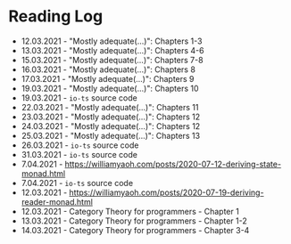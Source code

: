 # Reading Log

- 12.03.2021 - "Mostly adequate(...)": Chapters 1-3
- 13.03.2021 - "Mostly adequate(...)": Chapters 4-6
- 15.03.2021 - "Mostly adequate(...)": Chapters 7-8
- 16.03.2021 - "Mostly adequate(...)": Chapters 8
- 17.03.2021 - "Mostly adequate(...)": Chapters 9
- 19.03.2021 - "Mostly adequate(...)": Chapters 10
- 19.03.2021 - `io-ts` source code
- 22.03.2021 - "Mostly adequate(...)": Chapters 11
- 23.03.2021 - "Mostly adequate(...)": Chapters 12
- 24.03.2021 - "Mostly adequate(...)": Chapters 12
- 25.03.2021 - "Mostly adequate(...)": Chapters 13
- 26.03.2021 - `io-ts` source code
- 31.03.2021 - `io-ts` source code
- 7.04.2021 - https://williamyaoh.com/posts/2020-07-12-deriving-state-monad.html
- 7.04.2021 - `io-ts` source code
- 12.03.2021 - https://williamyaoh.com/posts/2020-07-19-deriving-reader-monad.html
- 12.03.2021 - Category Theory for programmers - Chapter 1
- 13.03.2021 - Category Theory for programmers - Chapter 1-2
- 14.03.2021 - Category Theory for programmers - Chapter 3-4

